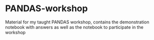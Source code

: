 # PANDAS-workshop
Material for my taught PANDAS workshop, contains the demonstration notebook with answers as well as the notebook to participate in the workshop 
